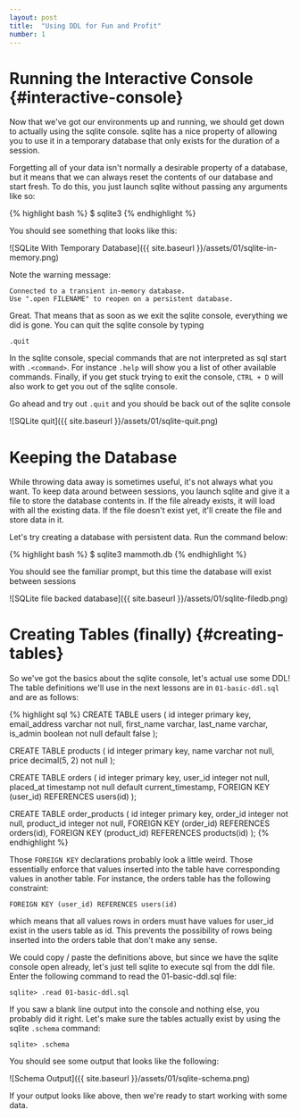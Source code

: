 ```yaml
---
layout: post
title:  "Using DDL for Fun and Profit"
number: 1
---
```


# Running the Interactive Console {#interactive-console}

Now that we've got our environments up and running, we should get down to actually using the sqlite console. sqlite has a nice property of allowing you to use it in a temporary database that only exists for the duration of a session. 

Forgetting all of your data isn't normally a desirable property of a database, but it means that we can always reset the contents of our database and start fresh. To do this, you just launch sqlite without passing any arguments like so:

{% highlight bash %}
$ sqlite3
{% endhighlight %}

You should see something that looks like this:

![SQLite With Temporary Database]({{ site.baseurl }}/assets/01/sqlite-in-memory.png)

Note the warning message:

    Connected to a transient in-memory database.
    Use ".open FILENAME" to reopen on a persistent database.

Great. That means that as soon as we exit the sqlite console, everything we did is gone. You can quit the sqlite console by typing

    .quit

In the sqlite console, special commands that are not interpreted as sql start with `.<command>`. For instance `.help` will show you a list of other available commands. Finally, if you get stuck trying to exit the console, `CTRL + D` will also work to get you out of the sqlite console.

Go ahead and try out `.quit` and you should be back out of the sqlite console

![SQLite quit]({{ site.baseurl }}/assets/01/sqlite-quit.png)

# Keeping the Database
While throwing data away is sometimes useful, it's not always what you want. To keep data around between sessions, you launch sqlite and give it a file to store the database contents in. If the file already exists, it will load with all the existing data. If the file doesn't exist yet, it'll create the file and store data in it.

Let's try creating a database with persistent data. Run the command below:

{% highlight bash %}
$ sqlite3 mammoth.db
{% endhighlight %}

You should see the familiar prompt, but this time the database will exist between sessions

![SQLite file backed database]({{ site.baseurl }}/assets/01/sqlite-filedb.png)


# Creating Tables (finally) {#creating-tables}
So we've got the basics about the sqlite console, let's actual use some DDL! The table definitions we'll use in the next lessons are in `01-basic-ddl.sql` and are as follows:

{% highlight sql %}
CREATE TABLE users (
    id integer primary key,
    email_address varchar not null,
    first_name varchar,
    last_name varchar,
    is_admin boolean not null default false
);

CREATE TABLE products (
    id integer primary key,
    name varchar not null,
    price decimal(5, 2) not null
);

CREATE TABLE orders (
    id integer primary key,
    user_id integer not null,
    placed_at timestamp not null default current_timestamp,
    FOREIGN KEY (user_id) REFERENCES users(id)
);

CREATE TABLE order_products (
    id integer primary key,
    order_id integer not null,
    product_id integer not null,
    FOREIGN KEY (order_id) REFERENCES orders(id),
    FOREIGN KEY (product_id) REFERENCES products(id)
);
{% endhighlight %}

Those `FOREIGN KEY` declarations probably look a little weird. Those essentially enforce that values inserted into the table have corresponding values in another table. For instance, the orders table has the following constraint:

    FOREIGN KEY (user_id) REFERENCES users(id)

which means that all values rows in orders must have values for user_id exist in the users table as id. This prevents the possibility of rows being inserted into the orders table that don't make any sense.

We could copy / paste the definitions above, but since we have the sqlite console open already, let's just tell sqlite to execute sql from the ddl file. Enter the following command to read the 01-basic-ddl.sql file:

    sqlite> .read 01-basic-ddl.sql

If you saw a blank line output into the console and nothing else, you probably did it right. Let's make sure the tables actually exist by using the sqlite `.schema` command:

    sqlite> .schema

You should see some output that looks like the following:

![Schema Output]({{ site.baseurl }}/assets/01/sqlite-schema.png)

If your output looks like above, then we're ready to start working with some data.

